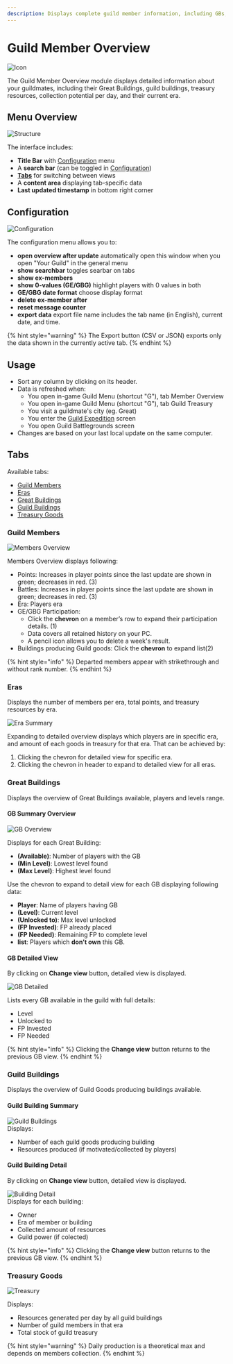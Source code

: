 ```yaml
---
description: Displays complete guild member information, including GBs, treasury stock, guild buildings, and participation stats.
---
```


# Guild Member Overview

![Icon](./.images/icon.png)

The Guild Member Overview module displays detailed information about your guildmates, including their Great Buildings, guild buildings, treasury resources, collection potential per day, and their current era.

## Menu Overview

![Structure](./.images/menu-structure.png)

The interface includes:

- **Title Bar** with [Configuration](#configuration) menu
- A **search bar** (can be toggled in [Configuration](#configuration))
- [**Tabs**](#tabs) for switching between views
- A **content area** displaying tab-specific data
- **Last updated timestamp** in bottom right corner

## Configuration

![Configuration](./.images/config-menu.png)

The configuration menu allows you to:

- **open overview after update** automatically open this window when you open "Your Guild" in the general menu
- **show searchbar** toggles searbar on tabs
- **show ex-members**
- **show 0-values (GE/GBG)** highlight players with 0 values in both
- **GE/GBG date format** choose display format
- **delete ex-member after**
- **reset message counter**
- **export data** export file name includes the tab name (in English), current date, and time.

{% hint style="warning" %}
The Export button (CSV or JSON) exports only the data shown in the currently active tab.
{% endhint %}

## Usage

- Sort any column by clicking on its header.
- Data is refreshed when:
  - You open in-game Guild Menu (shortcut "G"), tab Member Overview 
  - You open in-game Guild Menu (shortcut "G"), tab Guild Treasury
  - You visit a guildmate's city (eg. Great)
  - You enter the [Guild Expedition](/en/module/gex/README.md#recording-data) screen
  - You open Guild Battlegrounds screen
- Changes are based on your last local update on the same computer.

## Tabs

Available tabs:
- [Guild Members](#guild-members)
- [Eras](#eras)
- [Great Buildings](#great-buildings)
- [Guild Buildings](#guild-buildings)
- [Treasury Goods](#treasury-goods)

### Guild Members

![Members Overview](./.images/guild-members.png)

Members Overview displays following:
- Points: Increases in player points since the last update are shown in green; decreases in red. (3)
- Battles: Increases in player points since the last update are shown in green; decreases in red. (3)
- Era: Players era
- GE/GBG Participation:
  - Click the **chevron** on a member’s row to expand their participation details. (1)
  - Data covers all retained history on your PC.
  - A pencil icon allows you to delete a week's result.
- Buildings producing Guild goods: Click the **chevron** to expand list(2)

{% hint style="info" %}
Departed members appear with strikethrough and without rank number.
{% endhint %}

### Eras

Displays the number of members per era, total points, and treasury resources by era. 

![Era Summary](./.images/menu-era.png)

Expanding to detailed overview displays which players are in specific era, and amount of each goods in treasury for that era. That can be achieved by:
1. Clicking the chevron for detailed view for specific era.
2. Clicking the chevron in header to expand to detailed view for all eras.

### Great Buildings

Displays the overview of Great Buildings available, players and levels range.

#### GB Summary Overview

![GB Overview](./.images/menu-gb.png)

Displays for each Great Building:

- **(Available)**: Number of players with the GB
- **(Min Level)**: Lowest level found
- **(Max Level)**: Highest level found

Use the chevron to expand to detail view for each GB displaying following data:

- **Player**: Name of players having GB
- **(Level)**: Current level
- **(Unlocked to)**: Max level unlocked
- **(FP Invested)**: FP already placed
- **(FP Needed)**: Remaining FP to complete level  
- **list**: Players which **don’t own** this GB.

#### GB Detailed View

By clicking on **Change view** button, detailed view is displayed. 

![GB Detailed](./.images/menu-gbv2.png)  

Lists every GB available in the guild with full details:

- Level
- Unlocked to
- FP Invested
- FP Needed

{% hint style="info" %}
Clicking the **Change view** button returns to the previous GB view.
{% endhint %}

### Guild Buildings

Displays the overview of Guild Goods producing buildings available.

#### Guild Building Summary

![Guild Buildings](./.images/menu-guild-buildings.png)  
Displays:

- Number of each guild goods producing building
- Resources produced (if motivated/collected by players)

#### Guild Building Detail

By clicking on **Change view** button, detailed view is displayed.

![Building Detail](./.images/menu-guild-buildingsv2.png)  
Displays for each building:

- Owner
- Era of member or building
- Collected amount of resources
- Guild power (if colected)

{% hint style="info" %}
Clicking the **Change view** button returns to the previous GB view.
{% endhint %}

### Treasury Goods

![Treasury](/fr/module/membres/.images/Tresorie.png)

Displays:

- Resources generated per day by all guild buildings
- Number of guild members in that era
- Total stock of guild treasury  

{% hint style="warning" %}
Daily production is a theoretical max and depends on members collection.
{% endhint %}